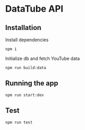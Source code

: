 # DataTube API

## Installation

Install dependencies

```
npm i
```

Initialize db and fetch YouTube data

```
npm run build:data
```

## Running the app

```
npm run start:dev
```

## Test

```bash
npm run test
```
